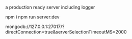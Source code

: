 a production ready server including logger

npm i
npm run server:dev

mongodb://127.0.0.1:27017/?directConnection=true&serverSelectionTimeoutMS=2000
